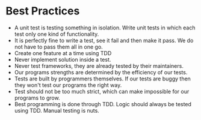 # Best Practices
- A unit test is testing something in isolation. Write unit tests in which each test only one kind of functionality.
- It is perfectly fine to write a test, see it fail and then make it pass. We do not have to pass them all in one go.
- Create one feature at a time using TDD
- Never implement solution inside a test.
- Never test frameworks, they are already tested by their maintainers.
- Our programs strengths are determined by the efficiency of our tests.
- Tests are built by programmers themselves. If our tests are buggy then they won't test our programs the right way.
- Test should not be too much strict, which can make impossible for our programs to grow.
- Best programming is done through TDD. Logic should always be tested using TDD. Manual testing is nuts.
